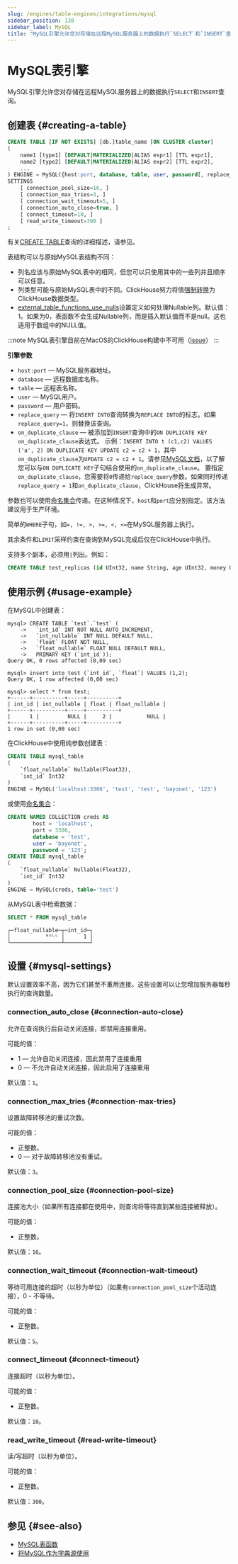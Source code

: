```yaml
---
slug: /engines/table-engines/integrations/mysql
sidebar_position: 138
sidebar_label: MySQL
title: "MySQL引擎允许您对存储在远程MySQL服务器上的数据执行`SELECT`和`INSERT`查询。"
---
```



# MySQL表引擎

MySQL引擎允许您对存储在远程MySQL服务器上的数据执行`SELECT`和`INSERT`查询。

## 创建表 {#creating-a-table}

``` sql
CREATE TABLE [IF NOT EXISTS] [db.]table_name [ON CLUSTER cluster]
(
    name1 [type1] [DEFAULT|MATERIALIZED|ALIAS expr1] [TTL expr1],
    name2 [type2] [DEFAULT|MATERIALIZED|ALIAS expr2] [TTL expr2],
    ...
) ENGINE = MySQL({host:port, database, table, user, password[, replace_query, on_duplicate_clause] | named_collection[, option=value [,..]]})
SETTINGS
    [ connection_pool_size=16, ]
    [ connection_max_tries=3, ]
    [ connection_wait_timeout=5, ]
    [ connection_auto_close=true, ]
    [ connect_timeout=10, ]
    [ read_write_timeout=300 ]
;
```

有关[CREATE TABLE](https://clickhouse.com/sql-reference/statements/create/table)查询的详细描述，请参见。

表结构可以与原始MySQL表结构不同：

- 列名应该与原始MySQL表中的相同，但您可以只使用其中的一些列并且顺序可以任意。
- 列类型可能与原始MySQL表中的不同。ClickHouse努力将值[强制转换](../../../engines/database-engines/mysql.md#data_types-support)为ClickHouse数据类型。
- [external_table_functions_use_nulls](https://clickhouse.com/operations/settings/settings#external_table_functions_use_nulls)设置定义如何处理Nullable列。默认值：1。如果为0，表函数不会生成Nullable列，而是插入默认值而不是null。这也适用于数组中的NULL值。

:::note
MySQL表引擎目前在MacOS的ClickHouse构建中不可用（[issue](https://github.com/ClickHouse/ClickHouse/issues/21191)）
:::

**引擎参数**

- `host:port` — MySQL服务器地址。
- `database` — 远程数据库名称。
- `table` — 远程表名称。
- `user` — MySQL用户。
- `password` — 用户密码。
- `replace_query` — 将`INSERT INTO`查询转换为`REPLACE INTO`的标志。如果`replace_query=1`，则替换该查询。
- `on_duplicate_clause` — 被添加到`INSERT`查询中的`ON DUPLICATE KEY on_duplicate_clause`表达式。
    示例：`INSERT INTO t (c1,c2) VALUES ('a', 2) ON DUPLICATE KEY UPDATE c2 = c2 + 1`，其中`on_duplicate_clause`为`UPDATE c2 = c2 + 1`。请参见[MySQL文档](https://dev.mysql.com/doc/refman/8.0/en/insert-on-duplicate.html)，以了解您可以与`ON DUPLICATE KEY`子句结合使用的`on_duplicate_clause`。
    要指定`on_duplicate_clause`，您需要将`0`传递给`replace_query`参数。如果同时传递`replace_query = 1`和`on_duplicate_clause`，ClickHouse将生成异常。

参数也可以使用[命名集合](https://clickhouse.com/operations/named-collections.md)传递。在这种情况下，`host`和`port`应分别指定。该方法建议用于生产环境。

简单的`WHERE`子句，如`=, !=, >, >=, <, <=`在MySQL服务器上执行。

其余条件和`LIMIT`采样约束在查询到MySQL完成后仅在ClickHouse中执行。

支持多个副本，必须用`|`列出。例如：

```sql
CREATE TABLE test_replicas (id UInt32, name String, age UInt32, money UInt32) ENGINE = MySQL(`mysql{2|3|4}:3306`, 'clickhouse', 'test_replicas', 'root', 'clickhouse');
```

## 使用示例 {#usage-example}

在MySQL中创建表：

``` text
mysql> CREATE TABLE `test`.`test` (
    ->   `int_id` INT NOT NULL AUTO_INCREMENT,
    ->   `int_nullable` INT NULL DEFAULT NULL,
    ->   `float` FLOAT NOT NULL,
    ->   `float_nullable` FLOAT NULL DEFAULT NULL,
    ->   PRIMARY KEY (`int_id`));
Query OK, 0 rows affected (0,09 sec)

mysql> insert into test (`int_id`, `float`) VALUES (1,2);
Query OK, 1 row affected (0,00 sec)

mysql> select * from test;
+------+----------+-----+----------+
| int_id | int_nullable | float | float_nullable |
+------+----------+-----+----------+
|      1 |         NULL |     2 |           NULL |
+------+----------+-----+----------+
1 row in set (0,00 sec)
```

在ClickHouse中使用纯参数创建表：

``` sql
CREATE TABLE mysql_table
(
    `float_nullable` Nullable(Float32),
    `int_id` Int32
)
ENGINE = MySQL('localhost:3306', 'test', 'test', 'bayonet', '123')
```

或使用[命名集合](https://clickhouse.com/operations/named-collections.md)：

```sql
CREATE NAMED COLLECTION creds AS
        host = 'localhost',
        port = 3306,
        database = 'test',
        user = 'bayonet',
        password = '123';
CREATE TABLE mysql_table
(
    `float_nullable` Nullable(Float32),
    `int_id` Int32
)
ENGINE = MySQL(creds, table='test')
```

从MySQL表中检索数据：

``` sql
SELECT * FROM mysql_table
```

``` text
┌─float_nullable─┬─int_id─┐
│           ᴺᵁᴸᴸ │      1 │
└────────────────┴────────┘
```

## 设置 {#mysql-settings}

默认设置效率不高，因为它们甚至不重用连接。这些设置可以让您增加服务器每秒执行的查询数量。

### connection_auto_close {#connection-auto-close}

允许在查询执行后自动关闭连接，即禁用连接重用。

可能的值：

- 1 — 允许自动关闭连接，因此禁用了连接重用
- 0 — 不允许自动关闭连接，因此启用了连接重用

默认值：`1`。

### connection_max_tries {#connection-max-tries}

设置故障转移池的重试次数。

可能的值：

- 正整数。
- 0 — 对于故障转移池没有重试。

默认值：`3`。

### connection_pool_size {#connection-pool-size}

连接池大小（如果所有连接都在使用中，则查询将等待直到某些连接被释放）。

可能的值：

- 正整数。

默认值：`16`。

### connection_wait_timeout {#connection-wait-timeout}

等待可用连接的超时（以秒为单位）（如果有`connection_pool_size`个活动连接），0 - 不等待。

可能的值：

- 正整数。

默认值：`5`。

### connect_timeout {#connect-timeout}

连接超时（以秒为单位）。

可能的值：

- 正整数。

默认值：`10`。

### read_write_timeout {#read-write-timeout}

读/写超时（以秒为单位）。

可能的值：

- 正整数。

默认值：`300`。

## 参见 {#see-also}

- [MySQL表函数](../../../sql-reference/table-functions/mysql.md)
- [将MySQL作为字典源使用](https://clickhouse.com/sql-reference/dictionaries#mysql)
